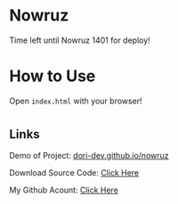 # Nowruz
Time left until Nowruz 1401 for deploy!

#
# How to Use
Open `index.html` with your browser!


#
## Links

Demo of Project: [dori-dev.github.io/nowruz](https://dori-dev.github.io/nowruz/)

Download Source Code: [Click Here](https://github.com/dori-dev/nowruz/archive/refs/heads/main.zip)

My Github Acount: [Click Here](https://github.com/dori-dev/)
